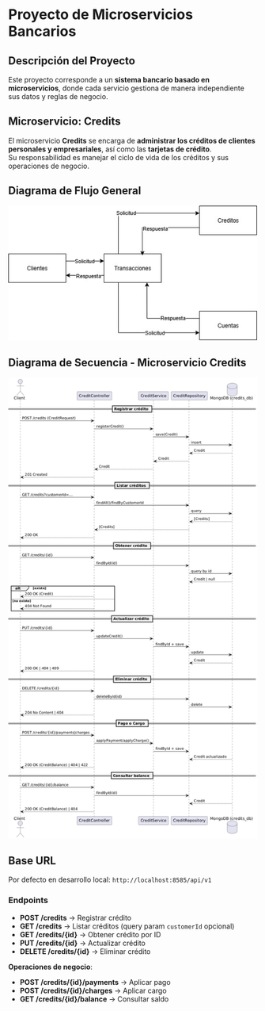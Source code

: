 # Proyecto de Microservicios Bancarios

## Descripción del Proyecto
Este proyecto corresponde a un **sistema bancario basado en microservicios**, donde cada servicio gestiona de manera independiente sus datos y reglas de negocio.

## Microservicio: Credits
El microservicio **Credits** se encarga de **administrar los créditos de clientes personales y empresariales**, así como las **tarjetas de crédito**.  
Su responsabilidad es manejar el ciclo de vida de los créditos y sus operaciones de negocio.

## Diagrama de Flujo General
![Diagrama de Flujo General](./docs/Diagrama%20UML%20Proyecto.jpg)

## Diagrama de Secuencia - Microservicio Credits
![Diagrama de Secuencia - Credits](./docs/diagrama%20secuencia%20credits.png)

## Base URL
Por defecto en desarrollo local: `http://localhost:8585/api/v1`

### Endpoints

- **POST /credits** → Registrar crédito
- **GET /credits** → Listar créditos (query param `customerId` opcional)
- **GET /credits/{id}** → Obtener crédito por ID
- **PUT /credits/{id}** → Actualizar crédito
- **DELETE /credits/{id}** → Eliminar crédito

**Operaciones de negocio**:
- **POST /credits/{id}/payments** → Aplicar pago
- **POST /credits/{id}/charges** → Aplicar cargo
- **GET /credits/{id}/balance** → Consultar saldo
